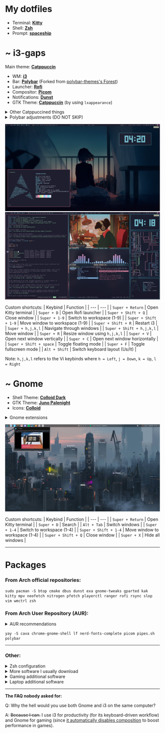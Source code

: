 # My dotfiles

- Terminal: [**Kitty**](https://github.com/TheAlphaCeph/dotfiles/blob/main/.config/kitty/kitty.conf)
- Shell: [**Zsh**](https://github.com/TheAlphaCeph/dotfiles/blob/main/.zshrc)
- Prompt: [**spaceship**](https://github.com/spaceship-prompt/spaceship-prompt)

# ~ i3-gaps
Main theme: [**Catppuccin**](https://github.com/catppuccin/cattpuccin)
- WM: [**i3**](https://github.com/TheAlphaCeph/dotfiles/blob/main/.config/i3/config)
- Bar: [**Polybar**](https://github.com/TheAlphaCeph/dotfiles/tree/main/.config/polybar) (Forked from [polybar-themes's Forest](https://github.com/adi1090x/polybar-themes#forest))
- Launcher: [**Rofi**](https://github.com/TheAlphaCeph/dotfiles/blob/main/.config/rofi/config.rasi)
- Compositor: [**Picom**](https://github.com/TheAlphaCeph/dotfiles/blob/main/.config/picom/picom.conf)
- Notifications: [**Dunst**](https://github.com/TheAlphaCeph/dotfiles/blob/main/.config/dunst/dunstrc)
- GTK Theme: [**Catppuccin**](https://github.com/catppuccin/gtk) (by using `lxappearance`)

<details>
  <summary>Other Catppuccined things</summary>
  
  - [Firefox/Librewolf](https://addons.mozilla.org/en-US/firefox/addon/catppuccin-dark-sky/)
  - [Sublime Text](https://github.com/catppuccin/sublime-text)
  - [Dark Reader](https://github.com/catppuccin/dark-reader)
  - [Spicetify for Spotify](https://github.com/catppuccin/spicetify)
  - [btop](https://github.com/catppuccin/btop)
  - [Mouse cursors](https://github.com/catppuccin/cursors)
</details>

<details>
  <summary>Polybar adjustments (DO NOT SKIP)</summary>
  
  1. Download the dependencies for the `polywins` module and make the script executable:
  ```
  sudo pacman -S --needed wmctrl xprop slop
  chmod +x ~/.config/polybar/scripts/polywins.sh
  ```
  2. Uncomment the right `modules-right` in `polybar/forest/config.ini` depending on if you're using a desktop or a laptop.
  3. Some modules will only work after specifying the right paths or devices, which are different from machine to machine. Make sure every module is working and configure them in `polybar/forest/modules.ini` and in `polybar/forest/user_modules.ini` if not.
</details>

![alt text](https://github.com/TheAlphaCeph/dotfiles/blob/main/screenshots/i3_1.png?raw=true)
![alt text](https://github.com/TheAlphaCeph/dotfiles/blob/main/screenshots/i3_2.png?raw=true)

Custom shortcuts:
| Keybind | Function |
| --- | --- |
| `Super + Return` | Open Kitty terminal |
| `Super + D` | Open Rofi launcher |
| `Super + Shift + Q` | Close window |
| `Super + 1-9` | Switch to workspace (1-9) |
| `Super + Shift + 1-9` | Move window to workspace (1-9) |
| `Super + Shift + R` | Restart i3 |
| `Super + h,j,k,l` | Navigate through windows |
| `Super + Shift + h,j,k,l` | Move window |
| `Super + R` | Resize window using `h,j,k,l` |
| `Super + V` | Open next window vertically |
| `Super + C` | Open next window horizontally |
| `Super + Shift + space` | Toggle floating mode |
| `Super + F` | Toggle fullscreen mode |
| `Alt + Shift` | Switch keyboard layout (Us/It) |

Note: `h,j,k,l` refers to the Vi keybinds where `h = Left`, `j = Down`, `k = Up`, `l = Right`
# ~ Gnome

- Shell Theme: [**Colloid Dark**](https://github.com/vinceliuice/Colloid-gtk-theme)
- GTK Theme: [**Juno Palenight**](https://github.com/EliverLara/Juno)
- Icons: [**Colloid**](https://github.com/vinceliuice/Colloid-icon-theme)
<details>
  <summary>Gnome extensions</summary>
  
- [Application Volume Mixer](https://extensions.gnome.org/extension/3499/application-volume-mixer/)
- [Archlinux updates indicator](https://extensions.gnome.org/extension/1010/archlinux-updates-indicator/)
- [Blur my Shell](https://extensions.gnome.org/extension/3193/blur-my-shell/)
- [Compiz window effect](https://extensions.gnome.org/extension/3210/compiz-windows-effect/)
- [Dash to panel](https://extensions.gnome.org/extension/1160/dash-to-panel/)
- [GSConnect](https://extensions.gnome.org/extension/1319/gsconnect/)
- [Gnome 4x UI Improvements](https://extensions.gnome.org/extension/4158/gnome-40-ui-improvements/)
- [Media Control](https://github.com/programmer-pony/media-controls)
- [Workspaces Bar](https://extensions.gnome.org/extension/3851/workspaces-bar/)
- [Tiling assistant](https://extensions.gnome.org/extension/3733/tiling-assistant/)
- [Transparent window moving](https://extensions.gnome.org/extension/1446/transparent-window-moving/)
- [Tray Icons: Reloaded](https://extensions.gnome.org/extension/2890/tray-icons-reloaded/)
- [User Themes](https://extensions.gnome.org/extension/19/user-themes/)
- [Vertical Overview](https://extensions.gnome.org/extension/4144/vertical-overview/)
</details>

![alt text](https://github.com/TheAlphaCeph/dotfiles/blob/main/screenshots/Gnome_1.png?raw=true)

Custom shortcuts:
| Keybind | Function |
| --- | --- |
| `Super + Return` | Open Kitty terminal |
| `Super + D` | Search |
| `Alt + Tab` | Switch windows |
| `Super + 1-4` | Switch to workspace (1-4) |
| `Super + Shift + 1-4` | Move window to workspace (1-4) |
| `Super + Shift + Q` | Close window |
| `Super + X` | Hide all windows |

***
# Packages
### From Arch official repositories:
```
sudo pacman -S btop cmake dbus dunst exa gnome-tweaks gparted kak kitty mpv neofetch nitrogen pfetch playerctl ranger rofi rsync slop vim wmctrl zsh
```
  
### From Arch User Repository (AUR):
<details>
  <summary>AUR recommendations</summary>
    
  Edit `/etc/makepkg.conf` following [this guide](https://gist.github.com/beci/c737c89685a667053fe02f986d59ca44) for faster compiling time.
  
  Install an AUR helper such as `yay`:
  ```
  git clone https://aur.archlinux.org/yay.git && cd yay && makepkg -si
  ```
</details>
  
  ```
  yay -S cava chrome-gnome-shell lf nerd-fonts-complete picom pipes.sh polybar 
  ```

***
### Other:
<details>
  <summary>Zsh configuration</summary>
  
Set `zsh` as the default terminal:
```
chsh -s $(which zsh)
```
Install `oh-my-zsh`:
```
sh -c "$(curl -fsSL https://raw.github.com/ohmyzsh/ohmyzsh/master/tools/install.sh)"
```
Install `spaceship` theme:
```
git clone https://github.com/spaceship-prompt/spaceship-prompt.git "$ZSH_CUSTOM/themes/spaceship-prompt" --depth=1
ln -s "$ZSH_CUSTOM/themes/spaceship-prompt/spaceship.zsh-theme" "$ZSH_CUSTOM/themes/spaceship.zsh-theme"
```
Get the plugins `zsh-autosuggestions`,`zsh-syntax-highlighting`:
```
git clone https://github.com/zsh-users/zsh-autosuggestions ${ZSH_CUSTOM:-~/.oh-my-zsh/custom}/plugins/zsh-autosuggestions
git clone https://github.com/zsh-users/zsh-syntax-highlighting.git ${ZSH_CUSTOM:-~/.oh-my-zsh/custom}/plugins/zsh-syntax-highlighting
```
Use my `zsh` config:
```
cp .zshrc ~/
```
</details>

<details>
  <summary>More software I usually download</summary>
  
  ```
  sudo pacman -S bitwarden discord flameshot libreoffice-fresh qbittorrent vlc
  ```
  ```
  yay -S freetube-bin librewolf-bin onlyoffice-bin signal-desktop-beta-bin spotify sublime-text-4 teams timeshift
  ```
</details>

<details>
  <summary>Gaming additional software</summary>
  
  ```
  sudo pacman -S gamemode lutris steam
  ```
  ```
  yay -S corectrl goverlay-bin lib32-mangohud mangohud rpcs3-git yuzu-early-access
  ```
</details>

<details>
  <summary>Laptop additional software</summary>
  
  Battery:
  ```
  sudo pacman -S tlp
  ```
  ```
  systemctl enable tlp.service
  systemctl mask systemd-rfkill.service
  systemctl mask systemd-rfkill.socket
  sudo tlp start
  ```
  Brightess:
  ```
  sudo pacman -S brightnessctl
  ```
</details>

***
**The FAQ nobody asked for:**

Q: Why the hell would you use both Gnome and i3 on the same computer?

A: ~~Because I can.~~ I use i3 for productivity (for its keyboard-driven workflow) and Gnome for gaming (since [it automatically disables composition](https://linux-gaming.kwindu.eu/index.php?title=Compositor) to boost performance in games).
